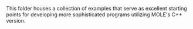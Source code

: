 This folder houses a collection of examples that serve as excellent starting points for developing more sophisticated programs utilizing MOLE's C++ version.
